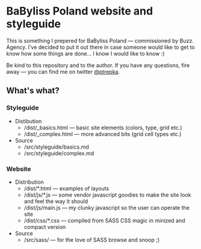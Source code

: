 # BaByliss Poland website and styleguide

This is something I prepered for BaByliss Poland — commissioned by Buzz. Agency. I've decided to put it out there in case someone would like to get to know how some things are done... I know I would like to know :)

Be kind to this repository and to the author. If you have any questions, fire away — you can find me on twitter [@ptrepka](http://twitter.com/ptrepka).

## What's what?
### Styleguide
  - Distibution
    - /dist/_basics.html — basic site elements (colors, type, grid etc.)
    - /dist/_complex.html — more advanced bits (grid cell types etc.)
  - Source
    - /src/styleguide/basics.md
    - /src/styleguide/complex.md

### Website
  - Distribution
    - /dist/*.html — examples of layouts
    - /dist/js/*.js — some vendor javascript goodies to make the site look and feel the way it should
    - /dist/js/main.js — my clunky javascript so the user can operate the site
    - /dist/css/*.css — compiled from SASS CSS magic in minized and compact version
  - Source
    - /src/sass/ — for the love of SASS browse and snoop ;)
